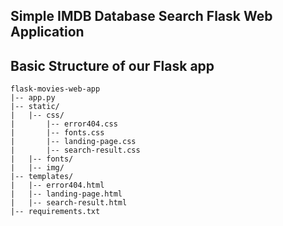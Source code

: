 ## Simple IMDB Database Search Flask Web Application

## Basic Structure of our Flask app

```
flask-movies-web-app
|-- app.py
|-- static/
|   |-- css/
|       |-- error404.css
|       |-- fonts.css
|       |-- landing-page.css
|       |-- search-result.css
|   |-- fonts/
|   |-- img/
|-- templates/
|   |-- error404.html
|   |-- landing-page.html
|   |-- search-result.html
|-- requirements.txt
```

